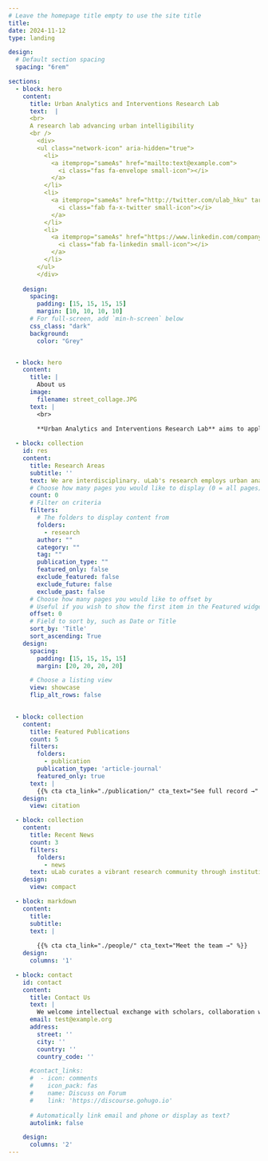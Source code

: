 ```yaml
---
# Leave the homepage title empty to use the site title
title: 
date: 2024-11-12
type: landing

design:
  # Default section spacing
  spacing: "6rem"

sections:
  - block: hero
    content:
      title: Urban Analytics and Interventions Research Lab
      text:  | 
      <br>
      A research lab advancing urban intelligibility
      <br />
        <div>
        <ul class="network-icon" aria-hidden="true">
          <li>
            <a itemprop="sameAs" href="mailto:text@example.com">
              <i class="fas fa-envelope small-icon"></i>
            </a>
          </li>
          <li>
            <a itemprop="sameAs" href="http://twitter.com/ulab_hku" target="_blank" rel="noopener">
              <i class="fab fa-x-twitter small-icon"></i>
            </a>
          </li>
          <li>
            <a itemprop="sameAs" href="https://www.linkedin.com/company/example/" target="_blank" rel="noopener">
              <i class="fab fa-linkedin small-icon"></i>
            </a>
          </li>   
        </ul>
        </div>
      
    design:
      spacing:
        padding: [15, 15, 15, 15]
        margin: [10, 10, 10, 10]
      # For full-screen, add `min-h-screen` below
      css_class: "dark"
      background:
        color: "Grey"


  - block: hero
    content:
      title: |
        About us
      image:
        filename: street_collage.JPG
      text: |
        <br>
      
        **Urban Analytics and Interventions Research Lab** aims to apply urban analytics to longitudinal data generated from built environment interventions (e.g., open space, new metro, urban renewal). Using rigorous research designs such as natural experiments, we are interested in collecting practice-based evidence of the social and health impacts imposed by urban planning and design. With the scientific evidence and situated knowledge in local contexts, we aim to facilitate evidence-based policies and practices in place-making.

  - block: collection
    id: res
    content:
      title: Research Areas
      subtitle: ''
      text: We are interdisciplinary. uLab's research employs urban analytics, empirical social science, human geography, architecture, and urban studies and planning.
      # Choose how many pages you would like to display (0 = all pages)
      count: 0
      # Filter on criteria
      filters:
        # The folders to display content from
        folders:
          - research
        author: ""
        category: ""
        tag: ""
        publication_type: ""
        featured_only: false
        exclude_featured: false
        exclude_future: false
        exclude_past: false
      # Choose how many pages you would like to offset by
      # Useful if you wish to show the first item in the Featured widget
      offset: 0
      # Field to sort by, such as Date or Title
      sort_by: 'Title'
      sort_ascending: True
    design:
      spacing:
        padding: [15, 15, 15, 15]
        margin: [20, 20, 20, 20]

      # Choose a listing view
      view: showcase
      flip_alt_rows: false

  
  - block: collection
    content:
      title: Featured Publications
      count: 5
      filters:
        folders:
          - publication
        publication_type: 'article-journal'
        featured_only: true
      text: |
        {{% cta cta_link="./publication/" cta_text="See full record →" %}}  
    design:
      view: citation

  - block: collection
    content:
      title: Recent News
      count: 3
      filters:
        folders:
          - news
      text: uLab curates a vibrant research community through institutional connections.
    design:
      view: compact

  - block: markdown
    content:
      title:
      subtitle:
      text: |
        
        {{% cta cta_link="./people/" cta_text="Meet the team →" %}}
    design:
      columns: '1'

  - block: contact
    id: contact
    content:
      title: Contact Us
      text: |
        We welcome intellectual exchange with scholars, collaboration with practitioners, industry leaders, and training for students and early career researchers (predocs and PhD students)
      email: test@example.org
      address: 
        street: ''
        city: ''
        country: ''
        country_code: ''

      #contact_links:
      #  - icon: comments
      #    icon_pack: fas
      #    name: Discuss on Forum
      #    link: 'https://discourse.gohugo.io'
    
      # Automatically link email and phone or display as text?
      autolink: false

    design:
      columns: '2'
---
```

